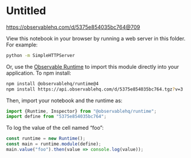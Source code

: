 # Untitled

https://observablehq.com/d/5375e854035bc764@709

View this notebook in your browser by running a web server in this folder. For
example:

~~~sh
python -m SimpleHTTPServer
~~~

Or, use the [Observable Runtime](https://github.com/observablehq/runtime) to
import this module directly into your application. To npm install:

~~~sh
npm install @observablehq/runtime@4
npm install https://api.observablehq.com/d/5375e854035bc764.tgz?v=3
~~~

Then, import your notebook and the runtime as:

~~~js
import {Runtime, Inspector} from "@observablehq/runtime";
import define from "5375e854035bc764";
~~~

To log the value of the cell named “foo”:

~~~js
const runtime = new Runtime();
const main = runtime.module(define);
main.value("foo").then(value => console.log(value));
~~~
